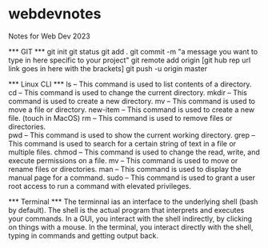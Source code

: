# webdevnotes
Notes for Web Dev 2023

*** GIT ***
git init
git status
git add .
git commit -m "a message you want to type in here specific to your project"
git remote add origin [git hub rep url link goes in here with the brackets]
git push -u origin master

*** Linux CLI ***
ls – This command is used to list contents of a directory.
cd – This command is used to change the current directory.
mkdir – This command is used to create a new directory.
mv – This command is used to move a file or directory.
new-item – This command is used to create a new file. (touch in MacOS)
rm – This command is used to remove files or directories.  
pwd – This command is used to show the current working directory.
grep – This command is used to search for a certain string of text in a file or multiple files.
chmod – This command is used to change the read, write, and execute permissions on a file.
mv – This command is used to move or rename files or directories.
man – This command is used to display the manual page for a command.
sudo – This command is used to grant a user root access to run a command with elevated privileges.

*** Terminal ***
The terminnal ias an interface to the underlying shell (bash by default).  The shell is the actual program that interprets and executes your commands. In a GUI, you interact with the shell indirectly, by clicking on things with a mouse. In the terminal, you interact directly with the shell, typing in commands and getting output back.
